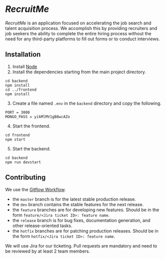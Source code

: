 # *RecruitMe*

*RecruitMe* is an application focused on accelerating the job search and talent acquisition process. We accomplish this by providing recruiters and job seekers the ability to complete the entire hiring process without the need for any third-party platforms to fill out forms or to conduct interviews.

## Installation
1. Install [Node](https://nodejs.org/en/download/current/)
2. Install the dependencies starting from the main project directory.
```
cd backend
npm install
cd ../frontend
npm install
```
3. Create a file named ```.env``` in the ```backend``` directory and copy the following.
```
PORT = 3000
MONGO_PASS = yikMlMV1gB8wcAZo
```
4. Start the frontend.
```
cd frontend
npm start
```
5. Start the backend.
```
cd backend
npm run devstart
```
## Contributing
We use the [Gitflow Workflow](https://www.atlassian.com/git/tutorials/comparing-workflows/gitflow-workflow).
- the ```master``` branch is for the latest stable production release.
- the ```dev``` branch contains the stable features for the next release.
- the ```feature``` branches are for developing new features. Should be in the form ```feature/<Jira ticket ID>: feature name```.
- the ```release``` branch is for bug fixes, documentation generation, and other release-oriented tasks.
- the ```hotfix``` branches are for patching production releases. Should be in the form ```hotfix/<Jira ticket ID>: feature name```.

We will use Jira for our ticketing. Pull requests are mandatory and need to be reviewed by at least 2 team members.
